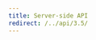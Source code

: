 ```yaml
---
title: Server-side API
redirect: /../api/3.5/
---
```

<!--AUTOVERSION: "redirect: /../api/development/"/integration/complain-->
<!--
Exception to the rule about AUTOVERSION tags coming before their affected block:
For page headers the tag may come after due to misrendering if it is above.
-->
